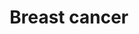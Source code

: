 ---
title: Breast cancer
longTitle: 'Breast cancer'
tags:
- gccommon
broaderTerm:
- "[[Cancer]]"
french:
- "[[Cancer du sein]]"
---